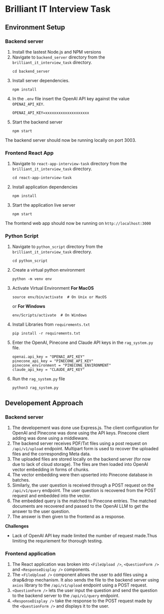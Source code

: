 # Brilliant IT Interview Task

## Environment Setup

### Backend server

1. Install the lastest Node.js and NPM versions
2. Navigate to `backend_server` directory from the `brilliant_it_interview_task` directory.
   ```
   cd backend_server
   ```
3. Install server dependencies.
   ```
   npm install
   ```
4. In the `.env` file insert the OpenAI API key against the value `OPENAI_API_KEY`.
   ```
   OPENAI_API_KEY=xxxxxxxxxxxxxxxxxxxx
   ```
5. Start the backend server
   ```
   npm start
   ```

The backend server should now be running locally on port 3003.

### Frontend React App

1. Navigate to `react-app-interview-task` directory from the `brilliant_it_interview_task` directory.
   ```
   cd react-app-interview-task
   ```
2. Install application dependencies
   ```
   npm install
   ```
3. Start the application live server
   ```
   npm start
   ```

The frontend web app should now be running on `http://localhost:3000`

### Python Script

1. Navigate to `python_script` directory from the `brilliant_it_interview_task` directory.
   ```
   cd python_script
   ```
2. Create a virtual python environment
   ```
   python -m venv env
   ```
3. Activate Virtual Environment **For MacOS**
   ```
   source env/bin/activate  # On Unix or MacOS
   ```
   or **For Windows**
   ```
   env/Scripts/activate  # On Windows
   ```
4. Install Libraries from `requirements.txt`
   ```
   pip install -r requirements.txt
   ```
5. Enter the OpenAI, Pinecone and Claude API keys in the `rag_system.py` file.
   ```
   openai.api_key = "OPENAI_API_KEY"
   pinecone_api_key = "PINECONE_API_KEY"
   pinecone_environment = "PINECONE_ENVIRONMENT"
   claude_api_key = "CLAUDE_API_KEY"
   ```
6. Run the `rag_system.py` file
   ```
   python3 rag_system.py
   ```

## Developement Approach

### Backend server

1. The developement was done use Express.js. The client configuration for OpenAI and Pinecone was done using the API keys. Pinecone client adding was done using a middleware.
2. The backend server receives PDF/Txt files using a post request on `/api/v1/upload` endpoint. Multipart form is used to recover the uploaded files and the corresponding Meta data.
3. The uploaded files are stored locally on the backend server (for now due to lack of cloud storage). The files are then loaded into OpenAI vector embedding in forms of chunks.
4. The vector embedding were then upserted into Pinecone database in batches.
5. Similarly, the user question is received through a POST request on the `/api/v1/query` endpoint. The user question is recovered from the POST request and embedded into the vector.
6. The embedded query is the matched to Pinecone entries. The matched documents are recovered and passed to the OpenAI LLM to get the answer to the user question.
7. The answer is then given to the frontend as a response.

**Challenges**

- Lack of OpenAI API key made limited the number of request made.Thus limiting the requriement for thorough testing.

### Frontend application

1. The React application was broken into `<FileUpload />`, `<QuestionForm />` and `<ResponseDisplay />` components.
2. The `<FileUpload />` component allows the user to add files using a drap&drop mechanism. It also sends the file to the backend server using `axios` library to the `/api/v1/upload` endpoint using a POST request.
3. `<QuestionForm />` lets the user input the question and send the question to the backend server to the `/api/v1/query` endpoint.
4. `<ResponseDisplay />` take the response to the POST request made by the `<QuestionForm />` and displays it to the user.
